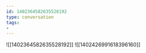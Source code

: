 ```yaml
---
id: 1402364582635528192
type: conversation
tags:
- 
---
```

![[1402364582635528192]]
![[1402426991618396160]]

